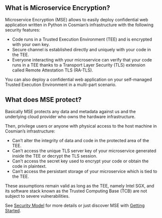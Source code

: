 ## What is Microservice Encryption?

Microservice Encryption (MSE) allows to easily deploy confidential web application written in Python in Cosmian’s infrastructure with the following security features:

- Code runs in a Trusted Execution Environment (TEE) and is encrypted with your own key.
- Secure channel is established directly and uniquely with your code in the TEE.
- Everyone interacting with your microservice can verify that your code runs in a TEE thanks to a Transport Layer Security (TLS) extension called Remote Attestation TLS (RA-TLS).

You can also deploy a confidential web application on your self-managed Trusted Execution Environment in a multi-part scenario. 

## What does MSE protect?

Basically MSE protects any data and metadata against us and the underlying cloud provider who owns the hardware infrastructure.

Then, privilege users or anyone with physical access to the host machine in Cosmian’s infrastructure:

- Can’t alter the integrity of data and code in the protected area of the TEE.
- Can't access the unique TLS server key of your microservice generated inside the TEE or decrypt the TLS session.
- Can't access the secret key used to encrypt your code or obtain the code in plaintext.
- Can’t access the persistant storage of your microservice which is tied to the TEE.

These assumptions remain valid as long as the TEE, namely Intel SGX, and its software stack known as the Trusted Computing Base (TCB) are not subject to severe vulnerabilities.

See [Security Model](cloud/security.md) for more details or just discover MSE with [Getting Started](cloud/getting_started.md).